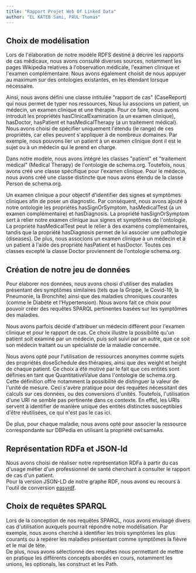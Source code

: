 ```yaml
---
title: "Rapport Projet Web Of Linked Data"
author: "EL KATEB Sami, PAUL Thomas"
---
```

## Choix de modélisation
Lors de l'élaboration de notre modèle RDFS destiné à décrire les rapports de cas médicaux,
nous avons consulté diverses sources, notamment les pages Wikipedia relatives à l'observation médicale, 
l'examen clinique et l'examen complémentaire. 
Nous avons également choisit de nous appuyer au maximum sur des ontologies existantes, en les étendant lorsque nécessaire.

Ainsi, nous avons défini une classe intitulée "rapport de cas" (CaseReport) qui nous permet de typer nos ressources. Nous lui associons un patient, 
un médecin, un examen clinique et une thérapie.
Pour ce faire, nous avons introduit les propriétés hasClinicalExamination (a un examen clinique), 
hasDoctor, hasPatient et hasMedicalTherapy (a un traitement médical). 
Nous avons choisi de spécifier uniquement l'étendu (le range) de ces propriétés, car elles peuvent s'appliquer à de nombreux domaines. 
Par exemple, nous pouvons lier un patient à un examen clinique dont il est le sujet ou à un médecin qui le prend en charge.

Dans notre modèle, nous avons intégré les classes "patient" et "traitement médical" (Medical Therapy) de l'ontologie de schema.org.
Toutefois, nous avons créé une classe spécifique pour l'examen clinique.
Pour le médecin, nous avons créé une classe distincte que nous avons étendu de la classe Person de schema.org.

Un examen clinique a pour objectif d'identifier des signes et symptômes cliniques afin de poser un diagnostic. 
Par conséquent, nous avons ajouté à notre ontologie les propriétés hasSignOrSymptom, hasMedicalTest (a un examen complémentaire) et hasDiagnosis. 
La propriété hasSignOrSymptom sert à relier notre examen clinique aux signes et symptômes de l'ontologie.
La propriété hasMedicalTest peut le relier à des examens complémentaires, tandis que la propriété hasDiagnosis permet de lui associer une pathologie (diseases).
De plus, nous associons un examen clinique à un médecin et à un patient à l'aide des propriété hasPatient et hasDoctor. 
Toutes ces classes excepté la classe Doctor proviennent de l'ontologie schema.org.

## Création de notre jeu de données

Pour élaborer nos données, nous avons choisi d'utiliser des maladies présentant des symptômes similaires 
(tels que la Grippe, le Covid-19, la Pneumonie, la Bronchite) ainsi que des maladies chroniques courantes 
(comme le Diabète et l'Hypertension). Nous avons fait ce choix pour pouvoir créer des requêtes SPARQL pertinentes basées sur les symptômes des maladies.

Nous avons parfois décidé d'attribuer un médecin différent pour l'examen clinique et pour le rapport de cas.
Ce choix illustre la possibilité qu'un patient soit examiné par un médecin, puis soit suivi par un autre, que ce soit son médecin traitant ou un spécialiste 
de la maladie concernée.

Nous avons opté pour l'utilisation de ressources anonymes comme sujets des propriétés doseSchedule des thérapies,
ainsi que des weight et height de chaque patient.
Ce choix a été motivé par le fait que ces entités sont définies en tant que QuantitativeValue dans l'ontologie de schema.org.
Cette définition offre notamment la possibilité de distinguer la valeur de l'unité de mesure.
Ceci s'avère pratique pour des requêtes nécessitant des calculs sur ces données, ou des conversions d'unités.
Toutefois, l'utilisation d'une URI ne semble pas pertinente dans ce contexte.
En effet, les URIs servent à identifier de manière unique des entités distinctes susceptibles d'être réutilisées,
ce qui n'est pas le cas ici.  

De plus, pour chaque maladie, nous avons opté pour associer la ressource correspondante sur DBPedia en utilisant la propriété owl:sameAs.

## Représentation RDFa et JSON-ld
Nous avons choisi de réaliser notre représentation RDFa à partir du cas 
d'usage métier d'un professionnel de santé cherchant à consulter le rapport de cas d'un patient.  
Pour la version JSON-LD de notre graphe RDF, nous avons eu recours à l'outil de conversion [easyrdf](https://www.easyrdf.org/converter).


## Choix de requêtes SPARQL

Lors de la conception de nos requêtes SPARQL, nous avons envisagé divers cas d'utilisation auxquels pourrait répondre
notre modélisation. Par exemple, nous avons cherché à identifier les trois symptômes 
les plus courants ou à repérer les maladies présentant comme symptômes 
la fièvre et le mal de tête.   
De plus, nous avons sélectionné des requêtes 
nous permettant de mettre en pratique les différents concepts abordés en cours,
notamment les unions, les optionals, les construct et les Path.
